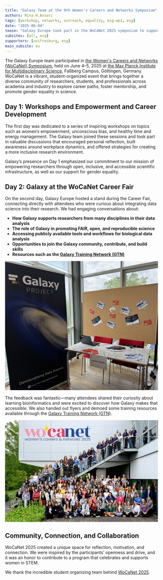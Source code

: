 ```yaml
---
title: "Galaxy Team at the 9th Women's Careers and Networks Symposium"
authors: Mina H.Ansari
tags: [workshop, networks, outreach, equality, esg-wp1, esg]
date: "2025-06-04"
tease: "Galaxy Europe took part in the WoCaNet 2025 symposium to support women in science and introduce researchers to accessible, reproducible data analysis."
subsites: [all, esg]
supporters: [unifreiburg, esg]
main_subsite: eu
---
```


The Galaxy Europe team participated in [the Women's Careers and Networks (WoCaNet) Symposium](https://www.uni-goettingen.de/en/203891.html), held on June 4–5, 2025 at [the Max Planck Institute for Multidisciplinary Science](https://www.mpinat.mpg.de/en), Faßberg Campus, Göttingen, Germany. WoCaNet is a vibrant, student-organized event that brings together a diverse community of researchers, students, and professionals across academia and industry to explore career paths, foster mentorship, and promote gender equality in science.

## Day 1: Workshops and Empowerment and Career Development

The first day was dedicated to a series of inspiring workshops on topics such as women’s empowerment, unconscious bias, and healthy time and energy management. The Galaxy team joined these sessions and took part in valuable discussions that encouraged personal reflection, built awareness around workplace dynamics, and offered strategies for creating a more inclusive research environment.

Galaxy’s presence on Day 1 emphasized our commitment to our mission of empowering researchers through open, inclusive, and accessible scientific infrastructure, as well as our support for gender equality.

## Day 2: Galaxy at the WoCaNet Career Fair

On the second day, Galaxy Europe hosted a stand during the Career Fair, connecting directly with attendees who were curious about integrating data science into their research. We had engaging conversations about:

- **How Galaxy supports researchers from many disciplines in their data analysis**
- **The role of Galaxy in promoting FAIR, open, and reproducible science** 
- **Accessing publicly available tools and workflows for biological data analysis**
- **Opportunities to join the Galaxy community, contribute, and build skills**
- **Resources such as the [Galaxy Training Network (GTN)](https://training.galaxyproject.org/)**

![Galaxy stand at career fair event in Göttingen](./Career-Fair.jpeg)

The feedback was fantastic—many attendees shared their curiosity about learning bioinformatics and were excited to discover how Galaxy makes that accessible. We also handed out flyers and demoed some training resources available through the [Galaxy Training Network (GTN)](https://training.galaxyproject.org/).

![Participants at the WoCaNet symposium in Göttingen](./WoCaNet.jpeg)

## Community, Connection, and Collaboration

WoCaNet 2025 created a unique space for reflection, motivation, and connection. We were inspired by the participants’ openness and drive, and it was an honor to contribute to a program that celebrates and supports women in STEM.

We thank the incredible student organizing team behind [WoCaNet 2025](https://www.uni-goettingen.de/en/203891.html).
